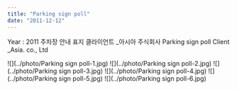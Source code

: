 ```yaml
---
title: "Parking sign poll"
date: "2011-12-12"
---
```


Year : 2011
주차장 안내 표지 클라이언트 \_아시아 주식회사
Parking sign poll Client \_Asia. co., Ltd

![](../photo/Parking sign poll-1.jpg)
![](../photo/Parking sign poll-2.jpg)
![](../photo/Parking sign poll-3.jpg)
![](../photo/Parking sign poll-4.jpg)
![](../photo/Parking sign poll-5.jpg)
![](../photo/Parking sign poll-6.jpg)